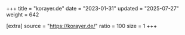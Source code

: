 +++
title = "korayer.de"
date = "2023-01-31"
updated = "2025-07-27"
weight = 642

[extra]
source = "https://korayer.de/"
ratio = 100
size = 1
+++
